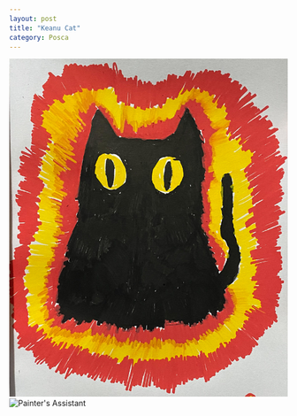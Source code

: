 ```yaml
---
layout: post
title: "Keanu Cat"
category: Posca
---
```


![Keanu Cat](/images/up/art/posca/keanucat.jpeg)
![Painter's Assistant](/images/up/art/posca/assistant.jpeg)
